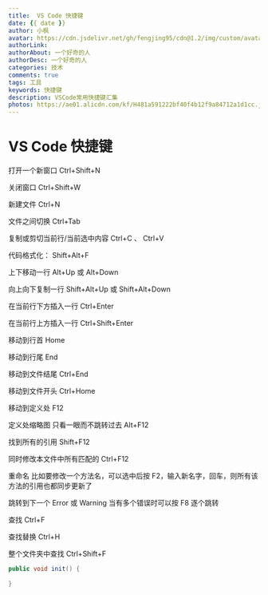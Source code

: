 ```yaml
---
title:  VS Code 快捷键
date: {{ date }}
author: 小枫
avatar: https://cdn.jsdelivr.net/gh/fengjing95/cdn@1.2/img/custom/avatar.jpg
authorLink: 
authorAbout: 一个好奇的人
authorDesc: 一个好奇的人
categories: 技术
comments: true
tags: 工具
keywords: 快捷键
description: VSCode常用快捷键汇集
photos: https://ae01.alicdn.com/kf/H481a591222bf40f4b12f9a84712a1d1cc.jpg
---
```

# VS Code 快捷键

打开一个新窗口 Ctrl+Shift+N

关闭窗口 Ctrl+Shift+W

新建文件 Ctrl+N

文件之间切换 Ctrl+Tab

复制或剪切当前行/当前选中内容 Ctrl+C 、 Ctrl+V

代码格式化： Shift+Alt+F

上下移动一行 Alt+Up 或 Alt+Down

向上向下复制一行 Shift+Alt+Up 或 Shift+Alt+Down

在当前行下方插入一行 Ctrl+Enter

在当前行上方插入一行 Ctrl+Shift+Enter

移动到行首 Home

移动到行尾 End

移动到文件结尾 Ctrl+End

移动到文件开头 Ctrl+Home

移动到定义处 F12

定义处缩略图 只看一眼而不跳转过去 Alt+F12

找到所有的引用 Shift+F12

同时修改本文件中所有匹配的 Ctrl+F12

重命名 比如要修改一个方法名，可以选中后按 F2，输入新名字，回车，则所有该方法的引用也都同步更新了

跳转到下一个 Error 或 Warning 当有多个错误时可以按 F8 逐个跳转

查找 Ctrl+F

查找替换 Ctrl+H

整个文件夹中查找 Ctrl+Shift+F
``` java
public void init() {
    
}
```